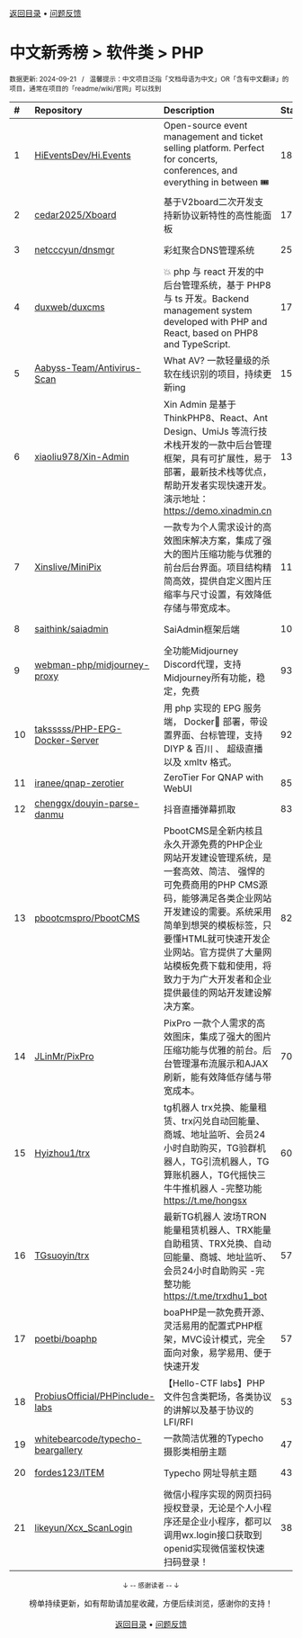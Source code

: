 <a href="https://gitee.com/GrowingGit/GitHub-Chinese-Top-Charts#github中文排行榜">返回目录</a> • <a href="/content/docs/feedback.md">问题反馈</a>

# 中文新秀榜 > 软件类 > PHP
<sub>数据更新: 2024-09-21&nbsp;&nbsp;&nbsp;/&nbsp;&nbsp;&nbsp;温馨提示：中文项目泛指「文档母语为中文」OR「含有中文翻译」的项目，通常在项目的「readme/wiki/官网」可以找到</sub>

|#|Repository|Description|Stars|Updated|Created|
|:-|:-|:-|:-|:-|:-|
|1|[HiEventsDev/Hi.Events](https://github.com/HiEventsDev/Hi.Events)|Open-source event management and ticket selling platform. Perfect for concerts, conferences, and everything in between 🎟️|1856|2024-09-20|2023-10-24|
|2|[cedar2025/Xboard](https://github.com/cedar2025/Xboard)|基于V2board二次开发支持新协议新特性的高性能面板|1754|2024-08-27|2023-11-14|
|3|[netcccyun/dnsmgr](https://github.com/netcccyun/dnsmgr)|彩虹聚合DNS管理系统|251|2024-09-17|2024-04-03|
|4|[duxweb/duxcms](https://github.com/duxweb/duxcms)|💥  php 与 react 开发的中后台管理系统，基于 PHP8 与 ts 开发。Backend management system developed with PHP and React, based on PHP8 and TypeScript.|175|2024-08-06|2023-10-12|
|5|[Aabyss-Team/Antivirus-Scan](https://github.com/Aabyss-Team/Antivirus-Scan)|What AV? 一款轻量级的杀软在线识别的项目，持续更新ing|151|2024-09-09|2024-08-26|
|6|[xiaoliu978/Xin-Admin](https://github.com/xiaoliu978/Xin-Admin)|Xin Admin 是基于ThinkPHP8、React、Ant Design、UmiJs 等流行技术栈开发的一款中后台管理框架，具有可扩展性，易于部署，最新技术栈等优点，帮助开发者实现快速开发。 演示地址：https://demo.xinadmin.cn|130|2024-09-19|2023-09-22|
|7|[Xinslive/MiniPix](https://github.com/Xinslive/MiniPix)|一款专为个人需求设计的高效图床解决方案，集成了强大的图片压缩功能与优雅的前台后台界面。项目结构精简高效，提供自定义图片压缩率与尺寸设置，有效降低存储与带宽成本。|110|2024-09-17|2024-06-30|
|8|[saithink/saiadmin](https://github.com/saithink/saiadmin)|SaiAdmin框架后端|103|2024-09-16|2024-01-20|
|9|[webman-php/midjourney-proxy](https://github.com/webman-php/midjourney-proxy)|全功能Midjourney Discord代理，支持Midjourney所有功能，稳定，免费|93|2024-09-12|2024-03-12|
|10|[taksssss/PHP-EPG-Docker-Server](https://github.com/taksssss/PHP-EPG-Docker-Server)|用 php 实现的 EPG 服务端， Docker🐳 部署，带设置界面、台标管理，支持 DIYP & 百川 、 超级直播 以及 xmltv 格式。|92|2024-09-19|2024-07-10|
|11|[iranee/qnap-zerotier](https://github.com/iranee/qnap-zerotier)|ZeroTier For QNAP with WebUI|85|2024-04-11|2024-02-25|
|12|[chenggx/douyin-parse-danmu](https://github.com/chenggx/douyin-parse-danmu)|抖音直播弹幕抓取|83|2024-09-10|2023-09-26|
|13|[pbootcmspro/PbootCMS](https://github.com/pbootcmspro/PbootCMS)|PbootCMS是全新内核且永久开源免费的PHP企业网站开发建设管理系统，是一套高效、简洁、 强悍的可免费商用的PHP CMS源码，能够满足各类企业网站开发建设的需要。系统采用简单到想哭的模板标签，只要懂HTML就可快速开发企业网站。官方提供了大量网站模板免费下载和使用，将致力于为广大开发者和企业提供最佳的网站开发建设解决方案。|82|2024-08-01|2023-12-22|
|14|[JLinMr/PixPro](https://github.com/JLinMr/PixPro)|PixPro 一款个人需求的高效图床，集成了强大的图片压缩功能与优雅的前台。后台管理瀑布流展示和AJAX刷新，能有效降低存储与带宽成本。|70|2024-09-19|2024-07-13|
|15|[Hyizhou1/trx](https://github.com/Hyizhou1/trx)|tg机器人 trx兑换、能量租赁、trx闪兑自动回能量、商城、地址监听、会员24小时自助购买，TG验群机器人，TG引流机器人，TG算账机器人，TG代摇快三牛牛推机器人 -完整功能 https://t.me/hongsx|60|2024-05-23|2024-02-19|
|16|[TGsuoyin/trx](https://github.com/TGsuoyin/trx)|最新TG机器人 波场TRON能量租赁机器人、TRX能量自助租赁、TRX兑换、自动回能量、商城、地址监听、会员24小时自助购买 -完整功能 https://t.me/trxdhu1_bot|57|2024-08-22|2024-01-20|
|17|[poetbi/boaphp](https://github.com/poetbi/boaphp)|boaPHP是一款免费开源、灵活易用的配置式PHP框架，MVC设计模式，完全面向对象，易学易用、便于快速开发|57|2024-06-26|2023-10-08|
|18|[ProbiusOfficial/PHPinclude-labs](https://github.com/ProbiusOfficial/PHPinclude-labs)|【Hello-CTF labs】PHP文件包含类靶场，各类协议的讲解以及基于协议的LFI/RFI|53|2024-08-18|2024-07-28|
|19|[whitebearcode/typecho-beargallery](https://github.com/whitebearcode/typecho-beargallery)|一款简洁优雅的Typecho摄影类相册主题|47|2024-07-22|2024-04-10|
|20|[fordes123/ITEM](https://github.com/fordes123/ITEM)|Typecho 网址导航主题|43|2024-09-05|2024-02-22|
|21|[likeyun/Xcx_ScanLogin](https://github.com/likeyun/Xcx_ScanLogin)|微信小程序实现的网页扫码授权登录，无论是个人小程序还是企业小程序，都可以调用wx.login接口获取到openid实现微信鉴权快速扫码登录！|38|2024-04-18|2023-10-11|

<div align="center">
    <p><sub>↓ -- 感谢读者 -- ↓</sub></p>
    榜单持续更新，如有帮助请加星收藏，方便后续浏览，感谢你的支持！
</div>

<br/>

<div align="center"><a href="https://gitee.com/GrowingGit/GitHub-Chinese-Top-Charts#github中文排行榜">返回目录</a> • <a href="/content/docs/feedback.md">问题反馈</a></div>
